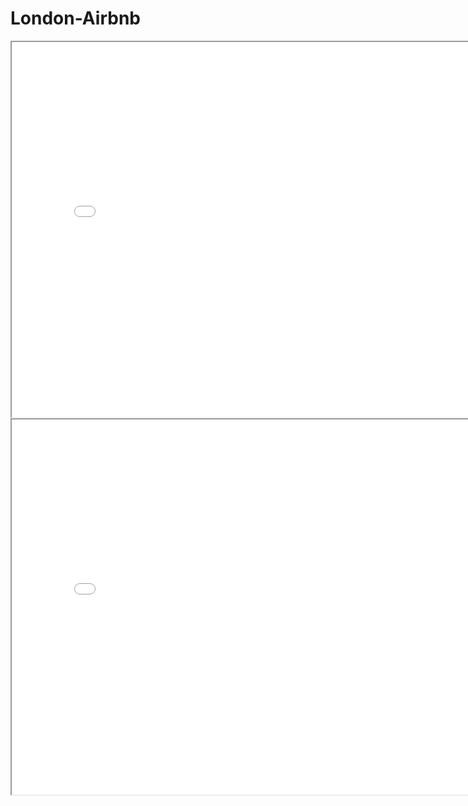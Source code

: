 # London-Airbnb

<iframe src="average_price_per_neighborhood_london.html" width="800px" height="600px"></iframe>

<iframe src="map_with_20000_listings.html" width="800px" height="600px"></iframe>
